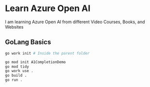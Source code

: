 # Learn Azure Open AI

I am learning Azure Open AI from different Video Courses, Books, and Websites

## GoLang Basics

```bash
go work init # Inside the parent folder

go mod init A1CompletionDemo
go mod tidy
go work use .
go build .
go run .
```
